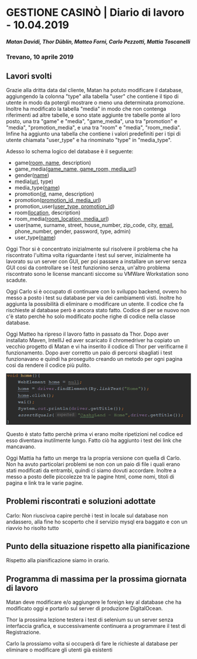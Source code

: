 ﻿# GESTIONE CASINÒ | Diario di lavoro - 10.04.2019
##### Matan Davidi, Thor Düblin, Matteo Forni, Carlo Pezzotti, Mattia Toscanelli
### Trevano, 10 aprile 2019

## Lavori svolti
Grazie alla dritta data dal cliente, Matan ha potuto modificare il database, aggiungendo la colonna "type" alla tabella "user" che contiene il tipo di utente in modo da potergli mostrare o meno una determinata promozione. Inoltre ha modificato la tabella "media" in modo che non contenga riferimenti ad altre tabelle, e sono state aggiunte tre tabelle ponte al loro posto, una tra "game" e "media", "game_media", una tra "promotion" e "media", "promotion_media", e una tra "room" e "media", "room_media". Infine ha aggiunto una tabella che contiene i valori predefiniti per i tipi di utente chiamata "user_type" e ha rinominato "type" in "media_type".

Adesso lo schema logico del database è il seguente:
- game(<span style="text-decoration: underline;">room, name</span>, description)
- game_media(<span style="text-decoration: underline;">game_name, game_room, media_url</span>)
- gender(<span style="text-decoration: underline;">name</span>)
- media(<span style="text-decoration: underline;">url</span>, type)
- media_type(<span style="text-decoration: underline;">name</span>)
- promotion(<span style="text-decoration: underline;">id</span>, name, description)
- promotion(<span style="text-decoration: underline;">promotion_id, media_url</span>)
- promotion_user(<span style="text-decoration: underline;">user_type, promotion_id</span>)
- room(<span style="text-decoration: underline;">location</span>, description)
- room_media(<span style="text-decoration: underline;">room_location, media_url</span>)
- user(name, surname, street, house_number, zip_code, city, <span style="text-decoration: underline;">email</span>, phone_number, gender, password, type, admin)
- user_type(<span style="text-decoration: underline;">name</span>)

Oggi Thor si è concentrato inizialmente sul risolvere il problema che ha riscontrato l'ultima volta riguardante i test sul server, inizialmente ha lavorato su un server con GUI, per poi passare a installare un server senza GUI cosi da controllare se i test funzionino senza, un'altro problema riscontrato sono le license mancanti siccome su VMWare Workstation sono scadute.

Oggi Carlo si è occupato di continuare con lo sviluppo backend, ovvero ho messo a posto i test su database per via dei cambiamenti visti. Inoltre ho aggiunta la possibilità di eliminare o modificare un utente. Il codice che fa rischieste al database però è ancora stato fatto. Codice di per se nuovo non c'è stato perchè ho solo modificato poche righe di codice nella classe database.

Oggi Matteo ha ripreso il lavoro fatto in passato da Thor. Dopo aver installato Maven, IntellIJ ed aver scaricato il chromedriver ha copiato un vecchio progetto di Matan e vi ha inserito il codice di Thor per verificarne il funzionamento. Dopo aver corretto un paio di percorsi sbagliati i test funzionavano e quindi ha proseguito creando un metodo per ogni pagina così da rendere il codice più pulito.

![Selenium Metodi](../media/SeleniumMetodi.jpg)

Questo è stato fatto perchè prima vi erano molte ripetizioni nel codice ed esso diventava inutilmente lungo.
Fatto ciò ha aggiunto i test dei link che mancavano.

Oggi Mattia ha fatto un merge tra la propria versione con quella di Carlo. Non ha avuto particolari problemi se non con un paio di file i quali erano stati modificati da entrambi, quindi ci siamo dovuti accordare. Inoltre a messo a posto delle piccolezze tra le pagine html, come nomi, titoli di pagina e link tra le varie pagine.

##  Problemi riscontrati e soluzioni adottate

Carlo: Non riuscivoa capire perchè i test in locale sul database non andassero, alla fine ho scoperto che il servizio mysql era baggato e con un riavvio ho risolto tutto

##  Punto della situazione rispetto alla pianificazione
Rispetto alla pianificazione siamo in orario.

## Programma di massima per la prossima giornata di lavoro
Matan deve modificare e/o aggiungere le foreign key al database che ha modificato oggi e portarlo sul server di produzione DigitalOcean.

Thor la prossima lezione testera i test di selenium su un server senza interfaccia grafica, e successivamente continuera a programmare il test di Registrazione.

Carlo la prossiamo volta si occuperà di fare le richieste al database per eliminare o modificare gli utenti già esistenti
